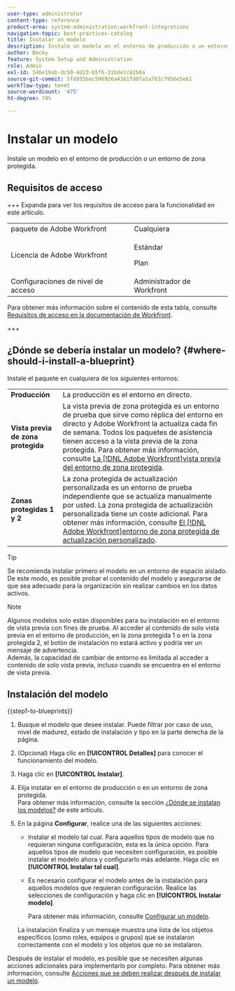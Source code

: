 ```yaml
---
user-type: administrator
content-type: reference
product-area: system-administration;workfront-integrations
navigation-topic: best-practices-catalog
title: Instalar un modelo
description: Instale un modelo en el entorno de producción o un entorno de zona protegida.
author: Becky
feature: System Setup and Administration
role: Admin
exl-id: 546e19ab-dc50-4d23-b5f6-31bde1c82b6a
source-git-commit: 5fd855bec596926a4361fd07a1a763c7956e5e61
workflow-type: tm+mt
source-wordcount: '475'
ht-degree: 74%

---
```


# Instalar un modelo

<!-- Audited: 5/2025 -->

Instale un modelo en el entorno de producción o un entorno de zona protegida.

## Requisitos de acceso

+++ Expanda para ver los requisitos de acceso para la funcionalidad en este artículo.

<table style="table-layout:auto"> 
 <col> 
 <col> 
 <tbody> 
  <tr> 
   <td role="rowheader">paquete de Adobe Workfront</td> 
   <td>Cualquiera</td> 
  </tr> 
  <tr> 
   <td role="rowheader">Licencia de Adobe Workfront</td> 
   <td>
   <p>Estándar</p>
   <p>Plan</p></td> 
  </tr> 
  <tr> 
   <td role="rowheader">Configuraciones de nivel de acceso</td> 
   <td>Administrador de Workfront</td> 
  </tr> 
 </tbody> 
</table>

Para obtener más información sobre el contenido de esta tabla, consulte [Requisitos de acceso en la documentación de Workfront](/help/quicksilver/administration-and-setup/add-users/access-levels-and-object-permissions/access-level-requirements-in-documentation.md).

+++

## ¿Dónde se debería instalar un modelo? {#where-should-i-install-a-blueprint}

Instale el paquete en cualquiera de los siguientes entornos:

<table style="table-layout:auto">
        <tr>
        <td><strong>Producción</strong></td>
        <td>La producción es el entorno en directo.</td>
    </tr>
    <tr>
        <td><strong>Vista previa de zona protegida</strong></td>
        <td>La vista previa de zona protegida es un entorno de prueba que sirve como réplica del entorno en directo y Adobe Workfront la actualiza cada fin de semana. Todos los paquetes de asistencia tienen acceso a la vista previa de la zona protegida. Para obtener más información, consulte <a href="../../administration-and-setup/set-up-workfront/workfront-testing-environments/wf-preview-sandbox-environment.md">La [!DNL Adobe Workfront]vista previa del entorno de zona protegida</a>.</td>
    </tr>
    <tr>
        <td><strong>Zonas protegidas 1 y 2</strong></td>
        <td>La zona protegida de actualización personalizada es un entorno de prueba independiente que se actualiza manualmente por usted. La zona protegida de actualización personalizada tiene un coste adicional. Para obtener más información, consulte <a href="../../administration-and-setup/set-up-workfront/workfront-testing-environments/wf-custom-refresh-sandbox-environment.md">El [!DNL Adobe Workfront]entorno de zona protegida de actualización personalizado</a>.</td>
    </tr>
</table>

>[!TIP]
>
>Se recomienda instalar primero el modelo en un entorno de espacio aislado. De este modo, es posible probar el contenido del modelo y asegurarse de que sea adecuado para la organización sin realizar cambios en los datos activos.

>[!NOTE]
>
>Algunos modelos solo están disponibles para su instalación en el entorno de vista previa con fines de prueba. Al acceder al contenido de solo vista previa en el entorno de producción, en la zona protegida 1 o en la zona protegida 2, el botón de instalación no estará activo y podría ver un mensaje de advertencia.\
>Además, la capacidad de cambiar de entorno es limitada al acceder a contenido de solo vista previa, incluso cuando se encuentra en el entorno de vista previa.

## Instalación del modelo

{{step1-to-blueprints}}

1. Busque el modelo que desee instalar. Puede filtrar por caso de uso, nivel de madurez, estado de instalación y tipo en la parte derecha de la página.
1. (Opcional) Haga clic en **[!UICONTROL Detalles]** para conocer el funcionamiento del modelo.
1. Haga clic en **[!UICONTROL Instalar]**.
1. Elija instalar en el entorno de producción o en un entorno de zona protegida.\
   Para obtener más información, consulte la sección [¿Dónde se instalan los modelos?](#where-should-i-install-a-blueprint) de este artículo.
1. En la página **Configurar**, realice una de las siguientes acciones:

   * Instalar el modelo tal cual. Para aquellos tipos de modelo que no requieran ninguna configuración, esta es la única opción. Para aquellos tipos de modelo que necesiten configuración, es posible instalar el modelo ahora y configurarlo más adelante. Haga clic en **[!UICONTROL Instalar tal cual]**.
   * Es necesario configurar el modelo antes de la instalación para aquellos modelos que requieran configuración. Realice las selecciones de configuración y haga clic en **[!UICONTROL Instalar modelo]**.

     Para obtener más información, consulte [Configurar un modelo](../../administration-and-setup/blueprints/configure-template-package.md).

   La instalación finaliza y un mensaje muestra una lista de los objetos específicos (como roles, equipos o grupos) que se instalaron correctamente con el modelo y los objetos que no se instalaron.

Después de instalar el modelo, es posible que se necesiten algunas acciones adicionales para implementarlo por completo. Para obtener más información, consulte [Acciones que se deben realizar después de instalar un modelo](../../administration-and-setup/blueprints/best-next-actions-after-install.md).
